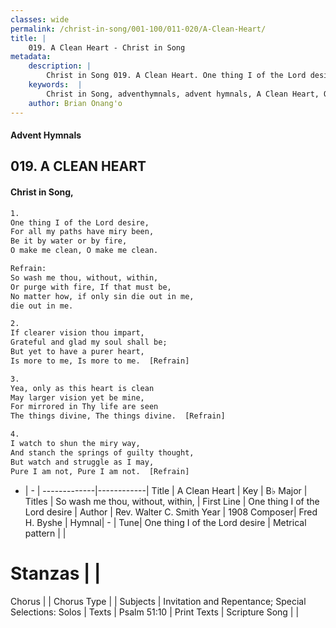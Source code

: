 ```yaml
---
classes: wide
permalink: /christ-in-song/001-100/011-020/A-Clean-Heart/
title: |
    019. A Clean Heart - Christ in Song
metadata:
    description: |
        Christ in Song 019. A Clean Heart. One thing I of the Lord desire, For all my paths have miry been, Be it by water or by fire, O make me clean, O make me clean. 
    keywords:  |
        Christ in Song, adventhymnals, advent hymnals, A Clean Heart, One thing I of the Lord desire. So wash me thou, without, within,
    author: Brian Onang'o
---
```


#### Advent Hymnals
## 019. A CLEAN HEART
####  Christ in Song,

```txt
1.
One thing I of the Lord desire,
For all my paths have miry been,
Be it by water or by fire,
O make me clean, O make me clean.

Refrain:
So wash me thou, without, within,
Or purge with fire, If that must be,
No matter how, if only sin die out in me,
die out in me.

2.
If clearer vision thou impart,
Grateful and glad my soul shall be;
But yet to have a purer heart,
Is more to me, Is more to me.  [Refrain]

3.
Yea, only as this heart is clean
May larger vision yet be mine,
For mirrored in Thy life are seen
The things divine, The things divine.  [Refrain]

4.
I watch to shun the miry way,
And stanch the springs of guilty thought,
But watch and struggle as I may,
Pure I am not, Pure I am not.  [Refrain]

```

- |   -  |
-------------|------------|
Title | A Clean Heart |
Key | B♭ Major |
Titles | So wash me thou, without, within, |
First Line | One thing I of the Lord desire |
Author | Rev. Walter C. Smith
Year | 1908
Composer| Fred H. Byshe |
Hymnal|  - |
Tune| One thing I of the Lord desire |
Metrical pattern | |
# Stanzas |  |
Chorus |  |
Chorus Type |  |
Subjects | Invitation and Repentance; Special Selections: Solos |
Texts | Psalm 51:10 |
Print Texts | 
Scripture Song |  |
    
